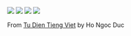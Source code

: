 [![](https://img.shields.io/codeclimate/tech-debt/kcjpop/vd?style=flat-square)](https://codeclimate.com/github/kcjpop/vd) [![](https://img.shields.io/codeclimate/maintainability/kcjpop/vd?style=flat-square)](https://codeclimate.com/github/kcjpop/vd/maintainability) [![](https://img.shields.io/codeclimate/coverage/kcjpop/vd?style=flat-square)](https://codeclimate.com/github/kcjpop/vd/test_coverage) ![](https://img.shields.io/github/workflow/status/kcjpop/vd/Flyctl?label=API%20build&style=flat-square)

From [Tu Dien Tieng Viet](http://www.informatik.uni-leipzig.de/~duc/Dict/) by Ho Ngoc Duc
